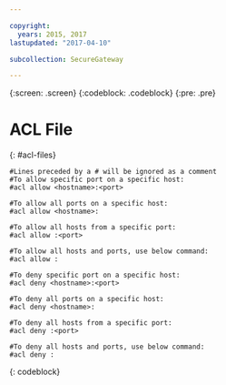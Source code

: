 ```yaml
---

copyright:
  years: 2015, 2017
lastupdated: "2017-04-10"

subcollection: SecureGateway

---
```

{:screen: .screen}
{:codeblock: .codeblock}
{:pre: .pre}


# ACL File
{: #acl-files}

```
#Lines preceded by a # will be ignored as a comment
#To allow specific port on a specific host:
#acl allow <hostname>:<port>

#To allow all ports on a specific host:
#acl allow <hostname>:

#To allow all hosts from a specific port:
#acl allow :<port>

#To allow all hosts and ports, use below command:
#acl allow :

#To deny specific port on a specific host:
#acl deny <hostname>:<port>

#To deny all ports on a specific host:
#acl deny <hostname>:

#To deny all hosts from a specific port:
#acl deny :<port>

#To deny all hosts and ports, use below command:
#acl deny :
```
{: codeblock}
